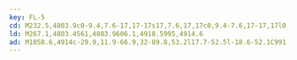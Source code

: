```yaml
---
key: FL-5
cd: M232.5,4803.9c0-9.4,7.6-17,17-17s17,7.6,17,17c0,9.4-7.6,17-17,17l0,0C240.1,4820.9,232.5,4813.3,232.5,4803.9z
ld: M267.1,4803.4561,4803.9606.1,4918.5995,4914.6
ad: M1058.6,4914c-29.9,11.9-66.9,32-89.8,53.2l17.7-52.5l-18.6-52.1C991.2,4883.3,1028.6,4902.7,1058.6,4914z
---
```



